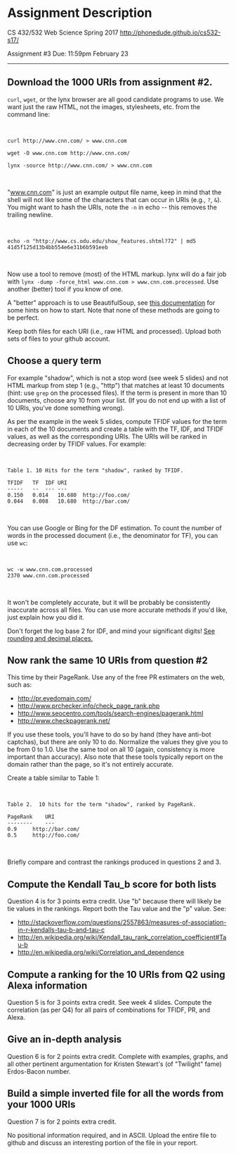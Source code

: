 # Assignment Description

CS 432/532 Web Science
Spring 2017
http://phonedude.github.io/cs532-s17/

Assignment #3
Due: 11:59pm February 23

-----------------------------------------------------------------------

##  Download the 1000 URIs from assignment #2. 

`curl`, `wget`, or the lynx browser are all good
candidate programs to use.  We want just the
raw HTML, not the images, stylesheets, etc.
from the command line:

&nbsp;

    curl http://www.cnn.com/ > www.cnn.com

    wget -O www.cnn.com http://www.cnn.com/

    lynx -source http://www.cnn.com/ > www.cnn.com

&nbsp;

"www.cnn.com" is just an example output file name, keep in mind
that the shell will not like some of the characters that can occur
in URIs (e.g., `?`, `&`).  You might want to hash the URIs,
note the `-n` in echo -- this removes
the trailing newline.

&nbsp;

    echo -n "http://www.cs.odu.edu/show_features.shtml?72" | md5
    41d5f125d13b4bb554e6e31b6b591eeb

&nbsp;

Now use a tool to remove (most) of the HTML markup.  lynx will
do a fair job with `lynx -dump -force_html www.cnn.com > www.cnn.com.processed`.
Use another (better) tool if you know of one.  

A "better" approach is to use BeautifulSoup, see
[this documentation](http://stackoverflow.com/questions/1936466/beautifulsoup-grab-visible-webpage-text)
for some hints on how to start. Note that none of these methods 
are going to be perfect.

Keep both files for each URI (i.e., raw HTML and processed). 
Upload both sets of files to your github account.

## Choose a query term

For example "shadow", which is not a stop word
(see week 5 slides) and not HTML markup from step 1 (e.g., "http")
that matches at least 10 documents (hint: use `grep` on the processed
files).  If the term is present in more than 10 documents, choose
any 10 from your list.  (If you do not end up with a list of 10
URIs, you've done something wrong).

As per the example in the week 5 slides, compute TFIDF values for
the term in each of the 10 documents and create a table with the
TF, IDF, and TFIDF values, as well as the corresponding URIs.  The
URIs will be ranked in decreasing order by TFIDF values. For
example:


&nbsp;

    Table 1. 10 Hits for the term "shadow", ranked by TFIDF.

    TFIDF   TF  IDF URI
    -----   --  --- ---
    0.150   0.014   10.680  http://foo.com/
    0.044   0.008   10.680  http://bar.com/

&nbsp;

You can use Google or Bing for the DF estimation.  To count the
number of words in the processed document (i.e., the denominator
for TF), you can use `wc`:

&nbsp;

    wc -w www.cnn.com.processed
    2370 www.cnn.com.processed

&nbsp;

It won't be completely accurate, but it will be probably be
consistently inaccurate across all files.  You can use more 
accurate methods if you'd like, just explain how you did it.  

Don't forget the log base 2 for IDF, and mind your significant
digits!
[See rounding and decimal places.](https://en.wikipedia.org/wiki/Significant_figures#Rounding_and_decimal_places)

##  Now rank the same 10 URIs from question #2

This time by their PageRank.  Use any of the free PR estimaters on the web,
such as:

*   http://pr.eyedomain.com/
*   http://www.prchecker.info/check_page_rank.php
*   http://www.seocentro.com/tools/search-engines/pagerank.html
*   http://www.checkpagerank.net/

If you use these tools, you'll have to do so by hand (they have
anti-bot captchas), but there are only 10 to do.  Normalize the
values they give you to be from 0 to 1.0.  Use the same tool on all
10 (again, consistency is more important than accuracy).  Also
note that these tools typically report on the domain rather than
the page, so it's not entirely accurate.  

Create a table similar to Table 1:

&nbsp;

    Table 2.  10 hits for the term "shadow", ranked by PageRank.

    PageRank    URI
    --------    ---
    0.9     http://bar.com/
    0.5     http://foo.com/

&nbsp;

Briefly compare and contrast the rankings produced in questions 2 and 3.



##  Compute the Kendall Tau_b score for both lists

Question 4 is for 3 points extra credit.
Use "b" because there will likely be tie values in the rankings.
Report both the Tau value and the "p" value. See: 

*   http://stackoverflow.com/questions/2557863/measures-of-association-in-r-kendalls-tau-b-and-tau-c
*   http://en.wikipedia.org/wiki/Kendall_tau_rank_correlation_coefficient#Tau-b
*   http://en.wikipedia.org/wiki/Correlation_and_dependence

##  Compute a ranking for the 10 URIs from Q2 using Alexa information

Question 5 is for 3 points extra credit.
See week 4 slides.  Compute the correlation (as per Q4) for all
pairs of combinations for TFIDF, PR, and Alexa.

##  Give an in-depth analysis

Question 6 is for 2 points extra credit.
Complete with examples, graphs, and all other pertinent argumentation for 
Kristen Stewart's (of "Twilight" fame) Erdos-Bacon number.

##  Build a simple inverted file for all the words from your 1000 URIs

Question 7 is for 2 points extra credit.

No positional information required, and in ASCII. Upload the entire
file to github and discuss an interesting portion of the file in
your report.
